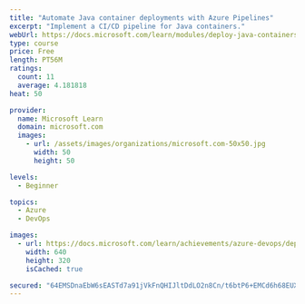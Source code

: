 ```yaml
---
title: "Automate Java container deployments with Azure Pipelines"
excerpt: "Implement a CI/CD pipeline for Java containers."
webUrl: https://docs.microsoft.com/learn/modules/deploy-java-containers/
type: course
price: Free
length: PT56M
ratings:
  count: 11
  average: 4.181818
heat: 50

provider:
  name: Microsoft Learn
  domain: microsoft.com
  images:
    - url: /assets/images/organizations/microsoft.com-50x50.jpg
      width: 50
      height: 50

levels:
  - Beginner

topics:
  - Azure
  - DevOps

images:
  - url: https://docs.microsoft.com/learn/achievements/azure-devops/deploy-java-containers-social.png
    width: 640
    height: 320
    isCached: true

secured: "64EMSDnaEbW6sEASTd7a91jVkFnQHIJltDdLO2n8Cn/t6btP6+EMCd6h68EUX5szznkFojw5ToQb9SYeQOMIOh9Nc5wWsPec2q/PzRTwED1mLocBRxALYg7XkUp7GGD5S9wXl5Ez9ZEU6Gw2XricpP/xQAuDRh5HTYeC9DYssYDjJu8pFyCBhN0co632s2g4YTFHEpaCJVcubAs62c2isaeX5cqfWRTVr0XVylFHuy4dsZ6mHFZYM9OB9XyB2BkI1y52CqrwbHODR9iyL1ITq2S8w/FGT/JfZ9+kT7vPu4QPB3dphFycTUgbeqEOS1xHetSJuuPdHv9EzCjjFoT4oG/tYMxqGJPixBC5KkdvGCZj+gKfInO6S9Goa0QRbuE/EsuZPRoT6W28BM4e6Enpc9I9//u58ZGlIb/oDS5005g=;G5ZluIFmVr7419QjIjBPRg=="
---
```


